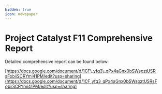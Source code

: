 ```yaml
---
hidden: true
icon: newspaper
---
```


# Project Catalyst F11 Comprehensive Report

Detailed comprehensive report can be found below:

[https://docs.google.com/document/d/1CF\_yfq3\_qPx4aGnx0bSWsoztUSRsFobiiSCRYmi41PM/edit?usp=sharing](https://docs.google.com/document/d/1CF_yfq3_qPx4aGnx0bSWsoztUSRsFobiiSCRYmi41PM/edit?usp=sharing)
